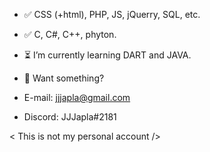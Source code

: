- ✅ CSS (+html), PHP, JS, jQuerry, SQL, etc.
- ✅ C, C#, C++, phyton.
- ⏳ I’m currently learning DART and JAVA.

- 🔎 Want something?
- E-mail: jjjapla@gmail.com
- Discord: JJJapla#2181

< This is not my personal account />
